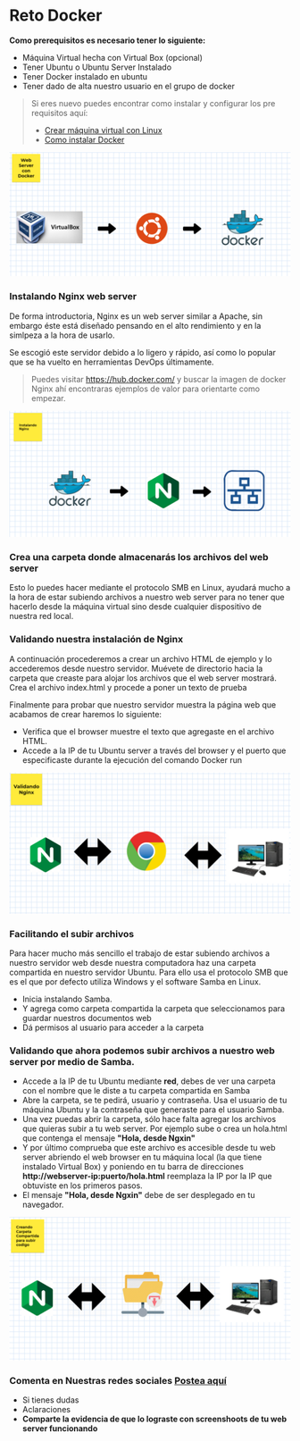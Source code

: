 # Reto Docker

**Como prerequisitos es necesario tener lo siguiente:**

* Máquina Virtual hecha con Virtual Box (opcional)
* Tener Ubuntu o Ubuntu Server Instalado
* Tener Docker instalado en ubuntu
* Tener dado de alta nuestro usuario en el grupo de docker

>Si eres nuevo puedes encontrar como instalar y configurar los pre requisitos aquí:
> * [Crear máquina virtual con Linux](https://www.facebook.com/ITLEARNINGMEX/videos/292578068548548/)
> * [Como instalar Docker](https://www.facebook.com/ITLEARNINGMEX/videos/258659821882769/)

![docker101-reto001](../imagenes/instalando-web-server-0.PNG)


### Instalando Nginx web server

De forma introductoria, Nginx es un web server similar a Apache, sin embargo éste está diseñado pensando en el alto rendimiento y en la simlpeza a la hora de usarlo.

Se escogió este servidor debido a lo ligero y rápido, así como lo popular que se ha vuelto en herramientas DevOps últimamente.

> Puedes visitar https://hub.docker.com/ y buscar la imagen de docker Nginx 
> ahí encontraras ejemplos de valor para orientarte como empezar.

![docker101-reto001](../imagenes/instalando-web-server-1.PNG)

### Crea una carpeta donde almacenarás los archivos del web server
Esto lo puedes hacer mediante el protocolo SMB en Linux, ayudará mucho a la hora de estar subiendo archivos a nuestro web server para no tener que hacerlo desde la máquina virtual sino desde cualquier dispositivo de nuestra red local.

### Validando nuestra instalación de Nginx

A continuación procederemos a crear un archivo HTML de ejemplo y lo accederemos desde nuestro servidor.
Muévete de directorio hacia la carpeta que creaste para alojar los archivos que el web server mostrará.
Crea el archivo index.html y procede a poner un texto de prueba

Finalmente para probar que nuestro servidor muestra la página web que acabamos de crear haremos lo siguiente:
* Verifica que el browser muestre el texto que agregaste en el archivo HTML.
* Accede a la IP de tu Ubuntu server a través del browser y el puerto que especificaste durante la ejecución del comando Docker run

![docker101-reto001](../imagenes/instalando-web-server-2.PNG)

### Facilitando el subir archivos 
Para hacer mucho más sencillo el trabajo de estar subiendo archivos a nuestro servidor web desde nuestra computadora haz una carpeta compartida en nuestro servidor Ubuntu.
Para ello usa el protocolo SMB que es el que por defecto utiliza Windows y el software Samba en Linux.

* Inicia instalando Samba.
* Y agrega como carpeta compartida la carpeta que seleccionamos para guardar nuestros documentos web
* Dá permisos al usuario para acceder a la carpeta

### Validando que ahora podemos subir archivos a nuestro web server por medio de Samba.

* Accede a la IP de tu Ubuntu mediante **red**, debes de ver una carpeta con el nombre que le diste a tu carpeta compartida en Samba
* Abre la carpeta, se te pedirá, usuario y contraseña. Usa el usuario de tu máquina Ubuntu y la contraseña que generaste para el usuario Samba.
* Una vez puedas abrir la carpeta, sólo hace falta agregar los archivos que quieras subir a tu web server. Por ejemplo sube o crea un hola.html que contenga el mensaje **"Hola, desde Ngxin"**
* Y por último comprueba que este archivo es accesible desde tu web server abriendo el web browser en tu máquina local (la que tiene instalado Virtual Box) y poniendo en tu barra de direcciones **http://webserver-ip:puerto/hola.html** reemplaza la IP por la IP que obtuviste en los primeros pasos.
* El mensaje **"Hola, desde Ngxin"** debe de ser desplegado en tu navegador.

![docker101-reto001](../imagenes/instalando-web-server-3.PNG)

### Comenta en Nuestras redes sociales [Postea aquí](https://www.facebook.com/ITLEARNINGMEX/posts/2862087017222647) 
* Si tienes dudas
* Aclaraciones
* **Comparte la evidencia de que lo lograste con screenshoots de tu web server funcionando**

